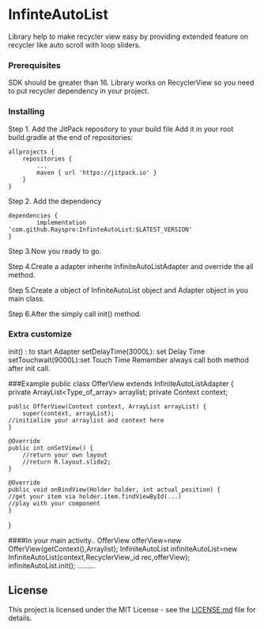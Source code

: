 # InfinteAutoList
Library help to make recycler view easy by providing extended feature on recycler like auto scroll with loop sliders.

### Prerequisites
SDK should be greater than 16.
Library works on RecyclerView so you need to put recycler dependency in your project.

### Installing
Step 1. Add the JitPack repository to your build file
Add it in your root build.gradle at the end of repositories:

	allprojects {
		repositories {
			...
			maven { url 'https://jitpack.io' }
		}
	}
  
Step 2. Add the dependency

	dependencies {
	        implementation 'com.github.Rayspro:InfinteAutoList:$LATEST_VERSION'
	}
  
Step 3.Now you ready to go.  

Step 4.Create a adapter inherite InfiniteAutoListAdapter and override the all method.

Step 5.Create a object of InfiniteAutoList object and Adapter object in you main class.

Step 6.After the simply call init() method.

### Extra customize
init() : to start Adapter
setDelayTime(3000L): set Delay Time
setTouchwait(9000L):set Touch Time
Remember always call both method after init call.

###Example
public class OfferView extends InfiniteAutoListAdapter {
    private ArrayList<Type_of_array> arraylist;
    private Context context;

    public OfferView(Context context, ArrayList arrayList) {
        super(context, arrayList);
	//initialize your arraylist and context here
    }

    @Override
    public int onSetView() {
    	//return your own layout
        //return R.layout.slide2;
    }

    @Override
    public void onBindView(Holder holder, int actual_position) {
    //get your item via holder.item.findViewById(...)
    //play with your component
    }
}

####In your main activity..
OfferView offerView=new OfferView(getContext(),Arraylist);
InfiniteAutoList infiniteAutoList=new InfiniteAutoList(context,RecyclerView_id rec,offerView);
infiniteAutoList.init();
.........
## License

This project is licensed under the MIT License - see the [LICENSE.md](LICENSE.md) file for details.
